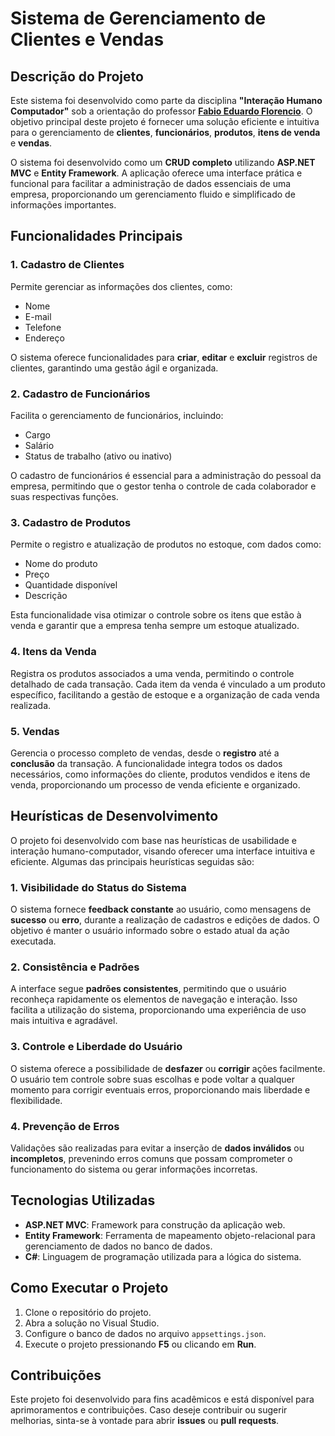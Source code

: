# Sistema de Gerenciamento de Clientes e Vendas

## Descrição do Projeto

Este sistema foi desenvolvido como parte da disciplina **"Interação Humano Computador"** sob a orientação do professor [**Fabio Eduardo Florencio**](https://github.com/fabio-florencio). O objetivo principal deste projeto é fornecer uma solução eficiente e intuitiva para o gerenciamento de **clientes**, **funcionários**, **produtos**, **itens de venda** e **vendas**.

O sistema foi desenvolvido como um **CRUD completo** utilizando **ASP.NET MVC** e **Entity Framework**. A aplicação oferece uma interface prática e funcional para facilitar a administração de dados essenciais de uma empresa, proporcionando um gerenciamento fluido e simplificado de informações importantes.

## Funcionalidades Principais

### 1. **Cadastro de Clientes**
Permite gerenciar as informações dos clientes, como:
- Nome
- E-mail
- Telefone
- Endereço

O sistema oferece funcionalidades para **criar**, **editar** e **excluir** registros de clientes, garantindo uma gestão ágil e organizada.

### 2. **Cadastro de Funcionários**
Facilita o gerenciamento de funcionários, incluindo:
- Cargo
- Salário
- Status de trabalho (ativo ou inativo)

O cadastro de funcionários é essencial para a administração do pessoal da empresa, permitindo que o gestor tenha o controle de cada colaborador e suas respectivas funções.

### 3. **Cadastro de Produtos**
Permite o registro e atualização de produtos no estoque, com dados como:
- Nome do produto
- Preço
- Quantidade disponível
- Descrição

Esta funcionalidade visa otimizar o controle sobre os itens que estão à venda e garantir que a empresa tenha sempre um estoque atualizado.

### 4. **Itens da Venda**
Registra os produtos associados a uma venda, permitindo o controle detalhado de cada transação. Cada item da venda é vinculado a um produto específico, facilitando a gestão de estoque e a organização de cada venda realizada.

### 5. **Vendas**
Gerencia o processo completo de vendas, desde o **registro** até a **conclusão** da transação. A funcionalidade integra todos os dados necessários, como informações do cliente, produtos vendidos e itens de venda, proporcionando um processo de venda eficiente e organizado.

## Heurísticas de Desenvolvimento

O projeto foi desenvolvido com base nas heurísticas de usabilidade e interação humano-computador, visando oferecer uma interface intuitiva e eficiente. Algumas das principais heurísticas seguidas são:

### 1. **Visibilidade do Status do Sistema**
O sistema fornece **feedback constante** ao usuário, como mensagens de **sucesso** ou **erro**, durante a realização de cadastros e edições de dados. O objetivo é manter o usuário informado sobre o estado atual da ação executada.

### 2. **Consistência e Padrões**
A interface segue **padrões consistentes**, permitindo que o usuário reconheça rapidamente os elementos de navegação e interação. Isso facilita a utilização do sistema, proporcionando uma experiência de uso mais intuitiva e agradável.

### 3. **Controle e Liberdade do Usuário**
O sistema oferece a possibilidade de **desfazer** ou **corrigir** ações facilmente. O usuário tem controle sobre suas escolhas e pode voltar a qualquer momento para corrigir eventuais erros, proporcionando mais liberdade e flexibilidade.

### 4. **Prevenção de Erros**
Validações são realizadas para evitar a inserção de **dados inválidos** ou **incompletos**, prevenindo erros comuns que possam comprometer o funcionamento do sistema ou gerar informações incorretas.

## Tecnologias Utilizadas

- **ASP.NET MVC**: Framework para construção da aplicação web.
- **Entity Framework**: Ferramenta de mapeamento objeto-relacional para gerenciamento de dados no banco de dados.
- **C#**: Linguagem de programação utilizada para a lógica do sistema.

## Como Executar o Projeto

1. Clone o repositório do projeto.
2. Abra a solução no Visual Studio.
3. Configure o banco de dados no arquivo `appsettings.json`.
4. Execute o projeto pressionando **F5** ou clicando em **Run**.

## Contribuições

Este projeto foi desenvolvido para fins acadêmicos e está disponível para aprimoramentos e contribuições. Caso deseje contribuir ou sugerir melhorias, sinta-se à vontade para abrir **issues** ou **pull requests**.
